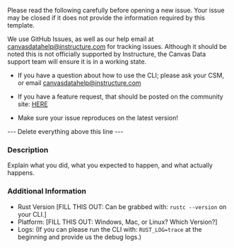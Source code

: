 Please read the following carefully before opening a new issue.
Your issue may be closed if it does not provide the information required by this template.

We use GitHub Issues, as well as our help email at canvasdatahelp@instructure.com for tracking issues. Although it should be noted this is not officially supported by Instructure, the Canvas Data support team will ensure it is in a working state.

- If you have a question about how to use the CLI; please ask your CSM, or email canvasdatahelp@instructure.com
- If you have a feature request, that should be posted on the community site: [HERE][community_link]

- Make sure your issue reproduces on the latest version!

--- Delete everything above this line ---

### Description ###

Explain what you did, what you expected to happen, and what actually happens.

### Additional Information ###

* Rust Version [FILL THIS OUT: Can be grabbed with: `rustc --version` on your CLI.]
* Platform: [FILL THIS OUT: Windows, Mac, or Linux? Which Version?]
* Logs: (If you can please run the CLI with: `RUST_LOG=trace` at the beginning and provide us the debug logs.)

[community_link]: https://community.canvaslms.com/community/answers/data